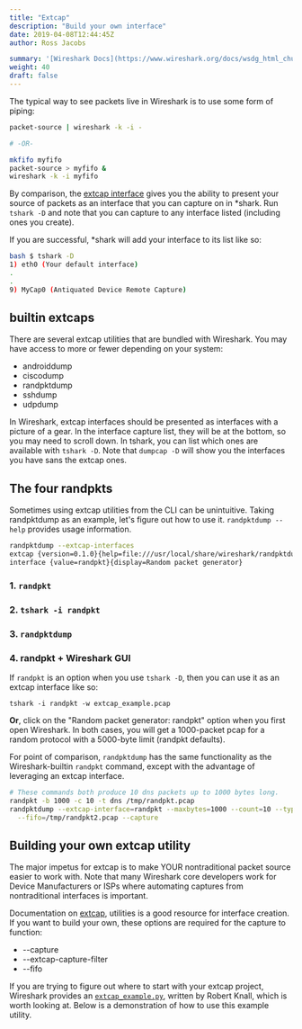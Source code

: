 ```yaml
---
title: "Extcap"
description: "Build your own interface"
date: 2019-04-08T12:44:45Z
author: Ross Jacobs

summary: '[Wireshark Docs](https://www.wireshark.org/docs/wsdg_html_chunked/ChCaptureExtcap.html) | [Code](https://github.com/wireshark/wireshark/tree/master/extcap) | [Example by ntop](https://www.ntop.org/pf_ring/capture-filter-extract-traffic-using-wireshark-and-pf_ring/)'
weight: 40
draft: false
---
```


The typical way to see packets live in Wireshark is to use some form of piping:

```bash
packet-source | wireshark -k -i - 

# -OR-

mkfifo myfifo
packet-source > myfifo & 
wireshark -k -i myfifo 
```

By comparison, the [extcap
interface](https://www.wireshark.org/docs/man-pages/extcap.html) gives you the
ability to present your source of packets as an interface that you can capture
on in *shark. Run `tshark -D` and note that you can capture to any interface
listed (including ones you create).

If you are successful, *shark will add your interface to its list like so:

```bash
bash $ tshark -D
1) eth0 (Your default interface)
.
.
9) MyCap0 (Antiquated Device Remote Capture) 
```

## builtin extcaps

There are several extcap utilities that are bundled with Wireshark.
You may have access to more or fewer depending on your system:

- androiddump
- ciscodump
- randpktdump
- sshdump
- udpdump

In Wireshark, extcap interfaces should be presented as interfaces with a picture
of a gear. In the interface capture list, they will be at the bottom, so you may
need to scroll down. In tshark, you can list which ones are available with
`tshark -D`. Note that `dumpcap -D` will show you the interfaces you have sans
the extcap ones.

## The four randpkts

Sometimes using extcap utilities from the CLI can be unintuitive. 
Taking randpktdump as an example, let's figure out how to use it. 
`randpktdump --help` provides usage information. 

```bash
randpktdump --extcap-interfaces
extcap {version=0.1.0}{help=file:///usr/local/share/wireshark/randpktdump.html}
interface {value=randpkt}{display=Random packet generator}
```

### 1. `randpkt`

### 2. `tshark -i randpkt`

### 3. `randpktdump`

### 4. randpkt + Wireshark GUI

If `randpkt` is an option when you use `tshark -D`, then you can use it as an
extcap interface like so: 

    tshark -i randpkt -w extcap_example.pcap

__Or__, click on the "Random packet generator: randpkt" option when you first open
Wireshark. In both cases, you will get a 1000-packet pcap for a random protocol
with a 5000-byte limit (randpkt defaults).


For point of comparison, `randpktdump` has the same functionality as the
Wireshark-builtin `randpkt` command, except with the advantage of leveraging an
extcap interface.

```bash
# These commands both produce 10 dns packets up to 1000 bytes long.
randpkt -b 1000 -c 10 -t dns /tmp/randpkt.pcap
randpktdump --extcap-interface=randpkt --maxbytes=1000 --count=10 --type=dns \
  --fifo=/tmp/randpkt2.pcap --capture
```

## Building your own extcap utility

The major impetus for extcap is to make YOUR nontraditional packet source
easier to work with. Note that many Wireshark core developers work for
Device Manufacturers or ISPs where automating captures from nontraditional
interfaces is important. 

Documentation on
[extcap](https://www.wireshark.org/docs/wsdg_html_chunked/ChCaptureExtcap.html),
utilities is a good resource for interface creation. If you want to build your
own, these options are required for the capture to function:

- --capture
- --extcap-capture-filter 
- --fifo

If you are trying to figure out where to start with your extcap project,
Wireshark provides an
[`extcap_example.py`](https://github.com/wireshark/wireshark/blob/master/doc/extcap_example.py),
written by Robert Knall, which is worth looking at. Below is a demonstration of
how to use this example utility.
<script id="asciicast-nt1WaIPrYEyrO1uxmnlnBbpvX" src="https://asciinema.org/a/nt1WaIPrYEyrO1uxmnlnBbpvX.js" async></script>